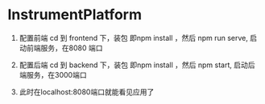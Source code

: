 # InstrumentPlatform

1. 配置前端
  cd 到 frontend 下，装包 即npm install ，然后 npm run serve, 启动前端服务，在8080 端口

2. 配置后端
    cd 到 backend 下，装包 即npm install ，然后 npm start, 启动后端服务，在3000端口

3. 此时在localhost:8080端口就能看见应用了
